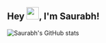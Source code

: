 ## Hey <img src="https://github.com/TheDudeThatCode/TheDudeThatCode/blob/master/Assets/Hi.gif" width="29">, I'm Saurabh!

![Saurabh's GitHub stats](https://github-readme-stats.vercel.app/api?username=saurabhsinghdhami&show_icons=true&theme=radical)
